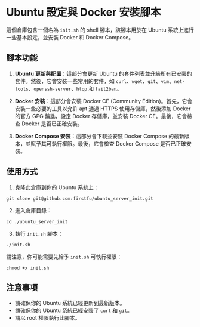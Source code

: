 # Ubuntu 設定與 Docker 安裝腳本

這個倉庫包含一個名為 `init.sh` 的 shell 腳本，該腳本用於在 Ubuntu 系統上進行一些基本設定，並安裝 Docker 和 Docker Compose。

## 腳本功能

1. **Ubuntu 更新與配置**：這部分會更新 Ubuntu 的套件列表並升級所有已安裝的套件。然後，它會安裝一些常用的套件，如 `curl`、`wget`、`git`、`vim`、`net-tools`、`openssh-server`、`htop` 和 `fail2ban`。

2. **Docker 安裝**：這部分會安裝 Docker CE (Community Edition)。首先，它會安裝一些必要的工具以允許 apt 通過 HTTPS 使用存儲庫，然後添加 Docker 的官方 GPG 鑰匙，設定 Docker 存儲庫，並安裝 Docker CE。最後，它會檢查 Docker 是否已正確安裝。

3. **Docker Compose 安裝**：這部分會下載並安裝 Docker Compose 的最新版本，並賦予其可執行權限。最後，它會檢查 Docker Compose 是否已正確安裝。

## 使用方式

1. 克隆此倉庫到你的 Ubuntu 系統上：

```shellscript
git clone git@github.com:firstfu/ubuntu_server_init.git
```

2. 進入倉庫目錄：

```shellscript
cd ./ubuntu_server_init
```

3. 執行 `init.sh` 腳本：

```shellscript
./init.sh
```

請注意，你可能需要先給予 `init.sh` 可執行權限：

```shellscript
chmod +x init.sh
```

## 注意事項

- 請確保你的 Ubuntu 系統已經更新到最新版本。
- 請確保你的 Ubuntu 系統已經安裝了 `curl` 和 `git`。
- 請以 root 權限執行此腳本。